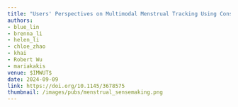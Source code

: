 ```yaml
---
title: "Users' Perspectives on Multimodal Menstrual Tracking Using Consumer Health Devices"
authors: 
- blue_lin
- brenna_li
- helen_li
- chloe_zhao
- khai
- Robert Wu
- mariakakis
venue: $IMWUT$
date: 2024-09-09
link: https://doi.org/10.1145/3678575
thumbnail: /images/pubs/menstrual_sensemaking.png
---
```

